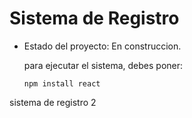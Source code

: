 <h1>Sistema de Registro</h1>

- Estado del proyecto: En construccion.

  para ejecutar el sistema, debes poner:

  ````npm install react````
  
sistema de registro 2
